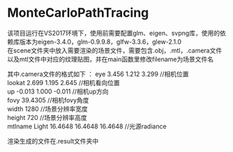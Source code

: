 # MonteCarloPathTracing
该项目运行在VS2017环境下，使用前需要配置glm、eigen、svpng库，使用的依赖库版本为eigen-3.4.0，glm-0.9.9.8，glfw-3.3.6，glew-2.1.0  
在scene文件夹中放入需要渲染的场景文件，需要包含.obj，.mtl，.camera文件以及mtl文件中对应的纹理贴图，并在main函数里修改filename为场景文件名  
  
其中.camera文件的格式如下  ：
eye 3.456 1.212 3.299 //相机位置  
lookat 2.699 1.195 2.645 //相机看向位置  
up -0.013 1.000 -0.011 //相机up方向  
fovy 39.4305 //相机fovy角度  
width 1280 //场景分辨率宽度  
height 720 //场景分辨率高度  
mtlname Light 16.4648 16.4648 16.4648 //光源radiance  
  
渲染生成的文件在.result文件夹中  
